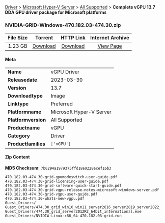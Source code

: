 
[Driver](/README.md)  >  [Microsoft Hyper-V Server](/index/Driver/Microsoft_Hyper-V_Server.md)  >  [All Supported](/index/Driver/Microsoft_Hyper-V_Server/All_Supported.md)  >  **Complete vGPU 13.7 DDA GPU driver package for Microsoft platforms**


### NVIDIA-GRID-Windows-470.182.03-474.30.zip

| **File Size** | **Torrent**  | **HTTP Link** | **Internet Archive** |
|:-------------:|:------------:|:-------------:|:--------------------:|
| 1.23 GB |  [Download](https://archive.org/download/nvgpu_NVIDIA-GRID-Windows-470.182.03-474.30.zip/nvgpu_NVIDIA-GRID-Windows-470.182.03-474.30.zip_archive.torrent)       | [Download](https://archive.org/compress/nvgpu_NVIDIA-GRID-Windows-470.182.03-474.30.zip) | [View Page](https://archive.org/details/nvgpu_NVIDIA-GRID-Windows-470.182.03-474.30.zip)       |

#### Meta

<table>
<tr><td><strong>Name</strong></td><td>vGPU Driver</td></tr>
<tr><td><strong>Releasedate</strong></td><td>2023-03-30</td></tr>
<tr><td><strong>Version</strong></td><td>13.7</td></tr>
<tr><td><strong>Downloadtype</strong></td><td>Image</td></tr>
<tr><td><strong>Linktype</strong></td><td>Preferred</td></tr>
<tr><td><strong>Platformname</strong></td><td>Microsoft Hyper-V Server</td></tr>
<tr><td><strong>Platformversion</strong></td><td>All Supported</td></tr>
<tr><td><strong>Productname</strong></td><td>vGPU</td></tr>
<tr><td><strong>Category</strong></td><td>Driver</td></tr>
<tr><td><strong>Productfamilies</strong></td><td><code>['vGPU']</code></td></tr>
</table>

#### Zip Content

**MD5 Checksum**: `7b6294a1979375ffd18e0228ecef16b3`

```text
470.182.03-474.30-grid-gpumodeswitch-user-guide.pdf
470.182.03-474.30-grid-licensing-user-guide.pdf
470.182.03-474.30-grid-software-quick-start-guide.pdf
470.182.03-474.30-grid-vgpu-release-notes-microsoft-windows-server.pdf
470.182.03-474.30-grid-vgpu-user-guide.pdf
470.182.03-474.30-whats-new-vgpu.pdf
Guest_Drivers/
Guest_Drivers/474.30_grid_win10_win11_server2016_server2019_server2022_64bit_international.exe
Guest_Drivers/474.30_grid_server2012R2_64bit_international.exe
Guest_Drivers/NVIDIA-Linux-x86_64-470.182.03-grid.run
```